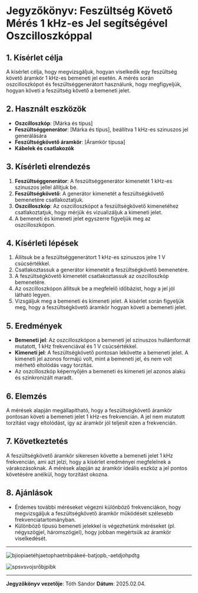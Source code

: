 # Jegyzőkönyv: Feszültség Követő Mérés 1 kHz-es Jel segítségével Oszcilloszkóppal

## 1. Kísérlet célja
A kísérlet célja, hogy megvizsgáljuk, hogyan viselkedik egy feszültség követő áramkör 1 kHz-es bemeneti jel esetén. A mérés során oszcilloszkópot és feszültséggenerátort használunk, hogy megfigyeljük, hogyan követi a feszültség követő a bemeneti jelet.

## 2. Használt eszközök
- **Oszcilloszkóp**: [Márka és típus]
- **Feszültséggenerátor**: [Márka és típus], beállítva 1 kHz-es szinuszos jel generálására
- **Feszültségkövető áramkör**: [Áramkör típusa]
- **Kábelek és csatlakozók**

## 3. Kísérleti elrendezés
1. **Feszültséggenerátor**: A feszültséggenerátor kimenetét 1 kHz-es szinuszos jellel állítjuk be.
2. **Feszültségkövető**: A generátor kimenetét a feszültségkövető bemenetére csatlakoztatjuk.
3. **Oszcilloszkóp**: Az oszcilloszkópot a feszültségkövető kimenetéhez csatlakoztatjuk, hogy mérjük és vizualizáljuk a kimeneti jelet.
4. A bemeneti és kimeneti jelet egyszerre figyeljük meg az oszcilloszkópon.

## 4. Kísérleti lépések
1. Állítsuk be a feszültséggenerátort 1 kHz-es szinuszos jelre 1 V csúcsértékkel.
2. Csatlakoztassuk a generátor kimenetét a feszültségkövető bemenetére.
3. A feszültségkövető kimenetét csatlakoztassuk az oszcilloszkóp bemenetére.
4. Az oszcilloszkópon állítsuk be a megfelelő időbázist, hogy a jel jól látható legyen.
5. Vizsgáljuk meg a bemeneti és kimeneti jelet. A kísérlet során figyeljük meg, hogy a feszültségkövető áramkör hogyan követi a bemeneti jelet.

## 5. Eredmények
- **Bemeneti jel**: Az oszcilloszkópon a bemeneti jel szinuszos hullámformát mutatott, 1 kHz frekvenciával és 1 V csúcsértékkel.
- **Kimeneti jel**: A feszültségkövető pontosan lekövette a bemeneti jelet. A kimeneti jel azonos formájú volt, mint a bemeneti jel, és nem volt mérhető eltolódás vagy torzítás.
- Az oszcilloszkóp képernyőjén a bemeneti és kimeneti jel azonos alakú és szinkronizált maradt.

## 6. Elemzés
A mérések alapján megállapítható, hogy a feszültségkövető áramkör pontosan követi a bemeneti jelet 1 kHz-es frekvencián. A jel nem mutatott torzítást vagy eltolódást, így az áramkör jól teljesít ezen a frekvencián.

## 7. Következtetés
A feszültségkövető áramkör sikeresen követte a bemeneti jelet 1 kHz frekvencián, ami azt jelzi, hogy a kísérlet eredményei megfelelnek a várakozásoknak. A mérések alapján az áramkör ideális eszköz a jel pontos követésére anélkül, hogy torzítást okozna.

## 8. Ajánlások
- Érdemes további méréseket végezni különböző frekvenciákon, hogy megvizsgáljuk a feszültségkövető áramkör működését szélesebb frekvenciatartományban.
- Különböző típusú bemeneti jelekkel is végezhetünk méréseket (pl. négyszögjel, háromszögjel), hogy jobban megértsük az áramkör viselkedését.

---

![bjiopiaetéhjaetophaetnbpákeé-batjopb,-aetdjohpdtg](https://github.com/user-attachments/assets/f032a984-f452-4087-8cc4-1492930b07bf)

![spsvsvojsrőbjpibk](https://github.com/user-attachments/assets/0b18436c-4ea9-4a8f-a7e9-e4533e2fed50)

---
**Jegyzőkönyv vezetője**: Tóth Sándor 
**Dátum**: 2025.02.04.
